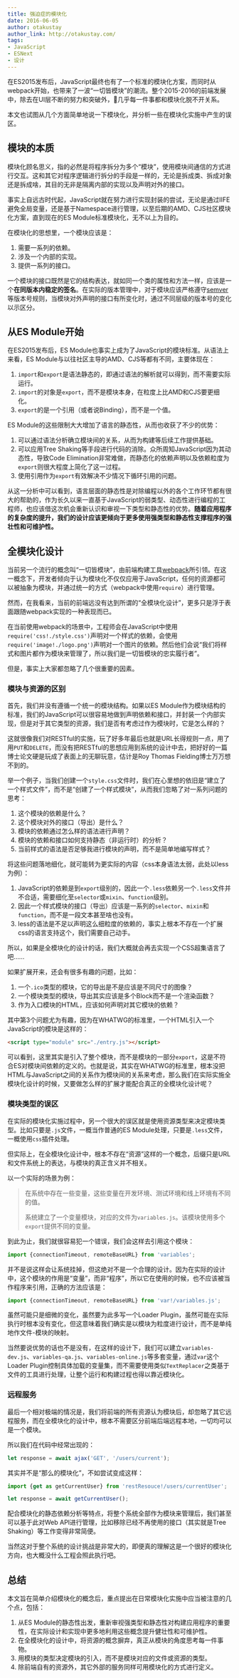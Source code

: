 ```yaml
---
title: 强迫症的模块化
date: 2016-06-05
author: otakustay
author_link: http://otakustay.com/
tags:
- JavaScript
- ESNext
- 设计
---
```


在ES2015发布后，JavaScript最终也有了一个标准的模块化方案，而同时从webpack开始，也带来了一波“一切皆模块”的潮流。整个2015-2016的前端发展中，除去在UI层不断的努力和突破外，几乎每一件事都和模块化脱不开关系。

本文也试图从几个方面简单地说一下模块化，并分析一些在模块化实施中产生的误区。

## 模块的本质

模块化顾名思义，指的必然是将程序拆分为多个“模块”，使用模块间通信的方式进行交互。这和其它对程序逻辑进行拆分的手段是一样的，无论是拆成类、拆成对象还是拆成啥，其目的无非是隔离内部的实现以及声明对外的接口。

事实上自远古时代起，JavaScript就在努力进行实现封装的尝试，无论是通过IIFE避免全局变量，还是基于Namespace进行管理，以至后期的AMD、CJS社区模块化方案，直到现在的ES Module标准模块化，无不以上为目的。

在模块化的思想里，一个模块应该是：

1. 需要一系列的依赖。
2. 涉及一个内部的实现。
3. 提供一系列的接口。

一个模块的接口既然是它的结构表达，就如同一个类的属性和方法一样，应该是一个**在同版本内稳定的签名**。在实际的版本管理中，对于模块应该严格遵守[semver](http://semver.org/)等版本号规则，当模块对外声明的接口有所变化时，通过不同层级的版本号的变化以示区分。

## 从ES Module开始

在ES2015发布后，ES Module也事实上成为了JavaScript的模块标准。从语法上来看，ES Module与以往社区主导的AMD、CJS等都有不同，主要体现在：

1. `import`和`export`是语法静态的，即通过语法的解析就可以得到，而不需要实际运行。
2. `import`的对象是`export`，而不是模块本身，在粒度上比AMD和CJS要更细化。
3. `export`的是一个引用（或者说Binding），而不是一个值。

ES Module的这些限制大大增加了语言的静态性，从而也收获了不少的优势：

1. 可以通过语法分析确立模块间的关系，从而为构建等后续工作提供基础。
2. 可以应用Tree Shaking等手段进行代码的消除。众所周知JavaScript因为其动态性，导致Code Elimination非常难做，而静态化的依赖声明以及依赖粒度为`export`则很大程度上简化了这一过程。
3. 使用引用作为`export`有效解决不少情况下循环引用的问题。

从这一分析中可以看到，语言层面的静态性是对除编程以外的各个工作环节都有很大的帮助的，作为长久以来一直基于JavaScript的弱类型、动态性进行编程的工程师，也应该借这次机会重新认识和审视一下类型和静态性的优势。**随着应用程序的复杂度的提升，我们的设计应该更倾向于更多使用强类型和静态性支撑程序的强壮性和可维护性。**

## 全模块化设计

当前另一个流行的概念叫“一切皆模块”，由前端构建工具[webpack](https://webpack.github.io/)所引领。在这一概念下，开发者倾向于认为模块化不仅仅应用于JavaScript，任何的资源都可以被抽象为模块，并通过统一的方式（webpack中使用`require`）进行管理。

然而，在我看来，当前的前端远没有达到所谓的“全模块化设计”，更多只是浮于表面跟随webpack实现的一种表现而已。

在当前使用webpack的场景中，工程师会在JavaScript中使用`require('css!./style.css')`声明对一个样式的依赖，会使用`require('image!./logo.png')`声明对一个图片的依赖。然后他们会说“我们将样式和图片都作为模块来管理了，所以我们是一切皆模块的忠实履行者”。

但是，事实上大家都忽略了几个很重要的因素。

### 模块与资源的区别

首先，我们并没有遵循一个统一的模块结构。如果以ES Module作为模块结构的标准，我们的JavaScript可以很容易地做到声明依赖和接口，并封装一个内部实现，但是对于其它类型的资源，我们是否有考虑过作为模块时，它是怎么样的？

这就很像我们对RESTful的实施，玩了好多年最后也就是URL长得规则一点，用了用`PUT`和`DELETE`，而没有把RESTful的思想应用到系统的设计中去，把好好的一篇博士论文硬是玩成了表面上的无聊玩意，估计是Roy Thomas Fielding博士万万想不到的。

举一个例子，当我们创建一个`style.css`文件时，我们在心里想的依旧是“建立了一个样式文件”，而不是“创建了一个样式模块”，从而我们忽略了对一系列问题的思考：

1. 这个模块的依赖是什么？
2. 这个模块对外的接口（导出）是什么？
3. 模块的依赖通过怎么样的语法进行声明？
4. 模块的依赖和接口如何支持静态（非运行时）的分析？
5. 当前样式的语法是否足够我进行模块的声明，而不是简单地编写样式？

将这些问题落地细化，就可能转为更实际的内容（css本身语法太弱，此处以less为例）：

1. JavaScript的依赖是到`export`级别的，因此一个`.less`依赖另一个`.less`文件并不合适，需要细化至`selector`或`mixin`、`function`级别。
2. 因此一个样式模块的接口（导出）应该是一系列的`selector`、`mixin`和`function`，而不是一段文本甚至啥也没有。
3. less的语法是不足以声明这么细粒度的依赖的，事实上根本不存在一个扩展css的语言支持这个，我们需要自己动手。

所以，如果是全模块化的设计的话，我们大概就会再去实现一个CSS超集语言了吧……

如果扩展开来，还会有很多有趣的问题，比如：

1. 一个`.ico`类型的模块，它的导出是不是应该是不同尺寸的图像？
2. 一个模块类型的模块，导出其实应该是多个Block而不是一个渲染函数？
3. 作为入口模块的HTML，应该如何声明对其它模块的依赖？

其中第3个问题尤为有趣，因为在WHATWG的标准里，一个HTML引入一个JavaScript的模块是这样的：

```html
<script type="module" src="./entry.js"></script>
```

可以看到，这里其实是引入了整个模块，而不是模块的一部分`export`，这是不符合ES对模块间依赖的定义的。也就是说，其实在WHATWG的标准里，根本没把HTML与JavaScript之间的关系作为模块间的关系来考虑，那么我们在实际实施全模块化设计的时候，又要做怎么样的扩展才能配合真正的全模块化设计呢？

### 模块类型的误区

在实际的模块化实施过程中，另一个很大的误区就是使用资源类型来决定模块类型。比如只要是`.js`文件，一概当作普通的ES Module处理，只要是`.less`文件，一概使用`css`插件处理。

但实际上，在全模块化设计中，根本不存在“资源”这样的一个概念，后缀只是URL和文件系统上的表达，与模块的真正含义并不相关。

以一个实际的场景为例：

> 在系统中存在一些变量，这些变量在开发环境、测试环境和线上环境有不同的值。
>
> 系统建立了一个变量模块，对应的文件为`variables.js`。该模块使用多个`export`提供不同的变量。

到此为止，我们就很容易犯一个错误，我们会这样去引用这个模块：

```js
import {connectionTimeout, remoteBaseURL} from 'variables';
```

并不是说这样会让系统挂掉，但这绝对不是一个合理的设计。因为在实际的设计中，这个模块的作用是“变量”，而非“程序”，所以它在使用的时候，也不应该被当作程序来引用，正确的方法应该是：

```js
import {connectionTimeout, remoteBaseURL} from 'var!/variables.js';
```

虽然可能只是细微的变化，虽然要为此多写一个Loader Plugin，虽然可能在实际执行时根本没有变化，但这意味着我们确实是以模块为粒度进行设计，而不是单纯地作文件-模块的映射。

当然要说优势的话也不是没有，在这样的设计下，我们可以建立`variables-dev.js`、`variables-qa.js`、`variables-online.js`等多套变量，通过`var`这个Loader Plugin控制具体加载的变量集，而不需要使用类似`TextReplacer`之类基于文件的工具进行处理，让整个运行和构建过程也得以靠近模块化。

### 远程服务

最后一个相对极端的情况是，我们将前端的所有资源认为模块后，却忽略了其它远程服务，而在全模块化的设计中，根本不需要区分前端后端远程本地，一切均可以是一个模块。

所以我们在代码中经常出现的：

```js
let response = await ajax('GET', '/users/current');
```

其实并不是“那么的模块化”，不如尝试变成这样：

```js
import {get as getCurrentUser} from 'restResouce!/users/currentUser';

let response = await getCurrentUser();
```

配合模块化的静态依赖分析等特点，将整个系统全部作为模块来管理后，我们甚至可以基于此对Web API进行管理，比如移除已经不再使用的接口（其实就是Tree Shaking）等工作变得非常简便。

当然这对于整个系统的设计挑战是非常大的，即便真的理解这是一个很好的模块化方向，也大概没什么工程会照此执行吧。

## 总结

本文旨在简单介绍模块化的概念后，重点提出在日常模块化实施中应当被注意的几个点，包括：

1. 从ES Module的静态性出发，重新审视强类型和静态性对构建应用程序的重要性，在实际设计和实现中更多地利用这些概念提升健壮性和可维护性。
2. 在全模块化的设计中，将资源的概念摒弃，真正从模块的角度思考每一件事物。
3. 用模块的类型决定模块的引入，而不是模块对应的文件或资源的类型。
4. 除前端自有的资源外，其它外部的服务同样可用模块化的方式进行定义。

